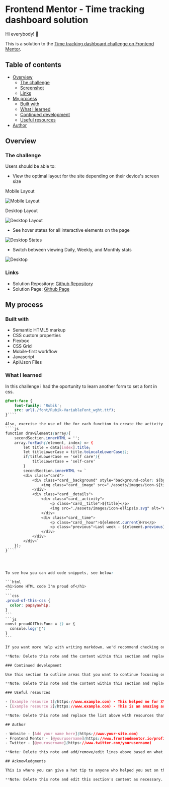 # Frontend Mentor - Time tracking dashboard solution

Hi everybody! 👋

This is a solution to the [Time tracking dashboard challenge on Frontend Mentor](https://www.frontendmentor.io/challenges/time-tracking-dashboard-UIQ7167Jw).

## Table of contents

- [Overview](#overview)
  - [The challenge](#the-challenge)
  - [Screenshot](#screenshot)
  - [Links](#links)
- [My process](#my-process)
  - [Built with](#built-with)
  - [What I learned](#what-i-learned)
  - [Continued development](#continued-development)
  - [Useful resources](#useful-resources)
- [Author](#author)

## Overview

### The challenge

Users should be able to:

- View the optimal layout for the site depending on their device's screen size

Mobile Layout

![Mobile Layout](./assets/images/mobile-layout.jpg)

Desktop Layout

![Desktop Layout](./assets/images/desktop-layout.jpg)

- See hover states for all interactive elements on the page

![Desktop States](./assets/images/desktop-states.jpg)

- Switch between viewing Daily, Weekly, and Monthly stats

![Desktop](./assets/images/desktop-switch-stats.gif)

### Links

- Solution Repository: [Github Repository](https://github.com/Arfirpo/time-tracking-dashboard-main)
- Solution Page: [Github Page](https://arfirpo.github.io/time-tracking-dashboard-main/)

## My process

### Built with

- Semantic HTML5 markup
- CSS custom properties
- Flexbox
- CSS Grid
- Mobile-first workflow
- Javascript
- Api/Json Files

### What I learned

In this challenge i had the oportunity to learn another form to set a font in css.

````css
@font-face {
    font-family: 'Rubik';
    src: url(./font/Rubik-VariableFont_wght.ttf);
}````

Also, exercise the use of the for each function to create the activity cards on the page
````js
function drawElements(array){
    secondSection.innerHTML = '';
    array.forEach((element, index) => {
        let title = data[index].title;
        let titleLowerCase = title.toLocaleLowerCase();
        if(titleLowerCase == 'self care'){
            titleLowerCase = 'self-care'
        }
        secondSection.innerHTML += `
        <div class="card">
            <div class="card__background" style="background-color: ${bgColors[index]};">
                <img class="card__image" src="./assets/images/icon-${titleLowerCase}.svg" alt="">
            </div>
            <div class="card__details">
                <div class="card__activity">
                    <p class="card__title">${title}</p>
                    <img src="./assets/images/icon-ellipsis.svg" alt="ellipsis-icon">
                </div>
                <div class="card__time">
                    <p class="card__hour">${element.current}Hrs</p>
                    <p class="previous">Last week - ${element.previous}hrs</p>
                </div>
            </div>
        </div>`
    });
}````




To see how you can add code snippets, see below:

```html
<h1>Some HTML code I'm proud of</h1>
```
```css
.proud-of-this-css {
  color: papayawhip;
}
```
```js
const proudOfThisFunc = () => {
  console.log('🎉')
}
```

If you want more help with writing markdown, we'd recommend checking out [The Markdown Guide](https://www.markdownguide.org/) to learn more.

**Note: Delete this note and the content within this section and replace with your own learnings.**

### Continued development

Use this section to outline areas that you want to continue focusing on in future projects. These could be concepts you're still not completely comfortable with or techniques you found useful that you want to refine and perfect.

**Note: Delete this note and the content within this section and replace with your own plans for continued development.**

### Useful resources

- [Example resource 1](https://www.example.com) - This helped me for XYZ reason. I really liked this pattern and will use it going forward.
- [Example resource 2](https://www.example.com) - This is an amazing article which helped me finally understand XYZ. I'd recommend it to anyone still learning this concept.

**Note: Delete this note and replace the list above with resources that helped you during the challenge. These could come in handy for anyone viewing your solution or for yourself when you look back on this project in the future.**

## Author

- Website - [Add your name here](https://www.your-site.com)
- Frontend Mentor - [@yourusername](https://www.frontendmentor.io/profile/yourusername)
- Twitter - [@yourusername](https://www.twitter.com/yourusername)

**Note: Delete this note and add/remove/edit lines above based on what links you'd like to share.**

## Acknowledgments

This is where you can give a hat tip to anyone who helped you out on this project. Perhaps you worked in a team or got some inspiration from someone else's solution. This is the perfect place to give them some credit.

**Note: Delete this note and edit this section's content as necessary. If you completed this challenge by yourself, feel free to delete this section entirely.**
